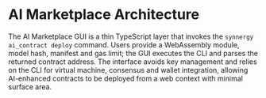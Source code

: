 # AI Marketplace Architecture

The AI Marketplace GUI is a thin TypeScript layer that invokes the `synnergy ai_contract deploy` command. Users provide a WebAssembly module, model hash, manifest and gas limit; the GUI executes the CLI and parses the returned contract address. The interface avoids key management and relies on the CLI for virtual machine, consensus and wallet integration, allowing AI-enhanced contracts to be deployed from a web context with minimal surface area.
